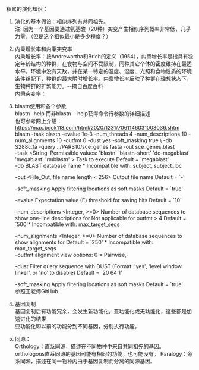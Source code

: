 积累的演化知识：
1. 演化的基本假设：相似序列有共同祖先。  
注: 因为一个基因要通过氨基酸（20种）突变产生相似序列概率非常低，几乎为零。（但是这个相似最小是多少程度？）
2. 内秉增长率和内秉突变率  
内秉增长率：按Andrewartha和Brich的定义（1954），内禀增长率是指具有稳定年龄结构的种群，在食物与空间不受限制，同种其它个体的密度维持在最适水平，环境中没有天敌，并在某一特定的温度、湿度、光照和食物性质的环境条件组配下，种群的最大瞬时增长率。内禀增长率反映了种群在理想状态下，生物种群的扩繁能力。--摘自百度百科  
内秉突变率：

3. blastn使用和各个参数  
blastn -help 而非blastn --help获得命令行参数的详细描述  
也可参考网上介绍：https://max.book118.com/html/2020/1231/7061146031003036.shtm   
blastn -task blastn -evalue 1e-3 -num_threads 4 -num_descriptions 10 -num_alignments 10 -outfmt 0 \-dust yes -soft_masking true \ -db S288c.fa -query ../PARS10/sce_genes.fasta -out sce_genes.blast  
-task <String, Permissible values: 'blastn' 'blastn-short' 'dc-megablast'
                'megablast' 'rmblastn' >
   Task to execute
   Default = `megablast'  
  -db <String>
   BLAST database name * Incompatible with:  subject, subject_loc  
   
   -out <File_Out, file name length < 256>
   Output file name
   Default = `-'  
   
   -soft_masking <Boolean>
   Apply filtering locations as soft masks
   Default = `true'  
   
   -evalue <Real>
   Expectation value (E) threshold for saving hits 
   Default = `10'  
     
     -num_descriptions <Integer, >=0>
   Number of database sequences to show one-line descriptions for
   Not applicable for outfmt > 4
   Default = `500'* Incompatible with:  max_target_seqs    
   
   -num_alignments <Integer, >=0>
   Number of database sequences to show alignments for
   Default = `250' * Incompatible with:  max_target_seqs  
    -outfmt <String>
   alignment view options:
     0 = Pairwise,    
      
  
  

   -dust <String>
   Filter query sequence with DUST (Format: 'yes', 'level window linker', or
   'no' to disable)
   Default = `20 64 1'
  
   -soft_masking <Boolean>
   Apply filtering locations as soft masks
   Default = `true'  
   参照王老师GitHub

4. 基因复制  
基因复制后有功能冗余，会发生新功能化，亚功能化或无功能化，这些都是加速进化的结果   
亚功能化即以前的功能分到不同基因，分别执行功能。

5. 同源：  
Orthology：直系同源，描述在不同物种中来自共同祖先的基因。orthologous直系同源的基因可能有相同的功能，也可能没有。
Paralogy：旁系同源，描述在同一物种内由于基因复制而分离的同源基因。

